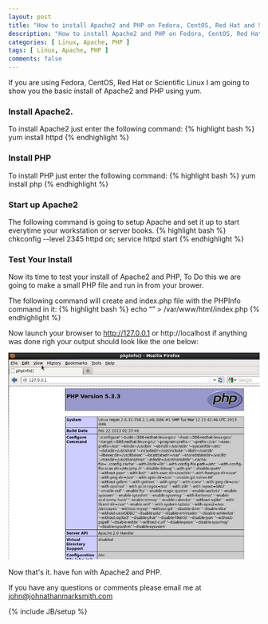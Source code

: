 ```yaml
---
layout: post
title: "How to install Apache2 and PHP on Fedora, CentOS, Red Hat and Scientific Linux"
description: "How to install Apache2 and PHP on Fedora, CentOS, Red Hat and Scientific Linux"
categories: [ Linux, Apache, PHP ]
tags: [ Linux, Apache, PHP ]
comments: false
---
```


If you are using Fedora, CentOS, Red Hat or Scientific Linux I am going to show you the basic install of Apache2 and PHP using yum.

### Install Apache2.

To install Apache2 just enter the following command:
{% highlight bash %}
yum install httpd
{% endhighlight %}

### Install PHP

To install PHP just enter the following command:
{% highlight bash %}
yum install php
{% endhighlight %}

### Start up Apache2

The following command is going to setup Apache and set it up to start everytime your workstation or server books.
{% highlight bash %}
chkconfig --level 2345 httpd on; service httpd start
{% endhighlight %}

### Test Your Install

Now its time to test your install of Apache2 and PHP, To Do this we are going to make a small PHP file and run in from your brower.

The following command will create and index.php file with the PHPInfo command in it:
{% highlight bash %}
echo “<?php phpinfo(); ?>” > /var/www/html/index.php
{% endhighlight %}

Now launch your browser to http://127.0.0.1 or http://localhost if anything was done righ your output should look like the one below:


<div style="text-align: center">
<img src="/images/php.jpg" alt="Install Apache2 and PHP with Johnathan Mark Smith">
</div>


Now that's it. have fun with Apache2 and PHP. 

If you have any questions or comments please email me at <a href="mailto:john@johnathanmarksmith.com">john@johnathanmarksmith.com</a>



{% include JB/setup %}
